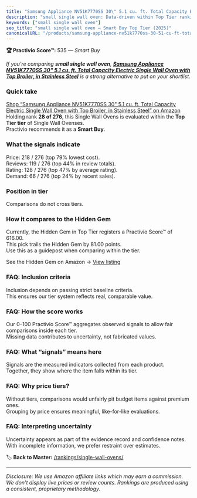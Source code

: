 ```yaml
---
title: "Samsung Appliance NV51K7770SS 30\" 5.1 cu. ft. Total Capacity Electric Single Wall Oven with Top Broiler, in Stainless Steel"
description: "small single wall oven: Data-driven within Top Tier ranking using the Practivio Score™. Positioned by quality, value, demand, findability, momentum."
keywords: ["small single wall oven"]
seo_title: "small single wall oven — Smart Buy Top Tier (2025)"
canonicalURL: "/products/samsung-appliance-nv51k7770ss-30-51-cu-ft-total-capacity-electric-single-wall-oven-with-top-broiler-in-stainless-steel-B01MTU5K7R/"
---
```


**🏆 Practivio Score™:** 535 — _Smart Buy_


*If you're comparing **small single wall oven**, **[Samsung Appliance NV51K7770SS 30" 5.1 cu. ft. Total Capacity Electric Single Wall Oven with Top Broiler, in Stainless Steel](https://www.amazon.com/dp/B01MTU5K7R?tag=practivio-20)** is a strong alternative to put on your shortlist.*
### Quick take
[Shop “Samsung Appliance NV51K7770SS 30" 5.1 cu. ft. Total Capacity Electric Single Wall Oven with Top Broiler, in Stainless Steel” on Amazon](https://www.amazon.com/dp/B01MTU5K7R?tag=practivio-20)
Holding rank **28 of 276**, this Single Wall Ovens is evaluated within the **Top Tier tier** of Single Wall Ovenses.  
Practivio recommends it as a **Smart Buy**.

### What the signals indicate
Price: 218 / 276 (top 79% lowest cost).  
Reviews: 119 / 276 (top 44% in review totals).  
Rating: 128 / 276 (top 47% by average rating).  
Demand: 66 / 276 (top 24% by recent sales).

### Position in tier
Comparisons do not cross tiers.

### How it compares to the Hidden Gem
Currently, the Hidden Gem in Top Tier registers a Practivio Score™ of 616.00.  
This pick trails the Hidden Gem by 81.00 points.  
Use this as a guidepost when comparing within the tier.  

See the Hidden Gem on Amazon → [View listing](https://www.amazon.com/dp/B00N45FU58?tag=practivio-20)

### FAQ: Inclusion criteria
Inclusion depends on passing strict baseline criteria.  
This ensures our tier system reflects real, comparable value.

### FAQ: How the score works
Our 0–100 Practivio Score™ aggregates observed signals to allow fair comparisons inside each tier.  
Missing data contributes to uncertainty, not fabricated values.

### FAQ: What “signals” means here
Signals are the measured indicators collected from each product.  
Together, they show where the item falls within its tier.

### FAQ: Why price tiers?
Without tiers, comparisons would unfairly pit budget items against premium ones.  
Grouping by price ensures meaningful, like-for-like evaluations.

### FAQ: Interpreting uncertainty
Uncertainty appears as part of the evidence record and confidence notes.  
With incomplete information, we prefer restraint over estimates.


🏷️ **Back to Master:** [/rankings/single-wall-ovens/](/rankings/single-wall-ovens/)

---
_Disclosure: We use Amazon affiliate links which may earn a commission. We don’t display live prices or review counts. Rankings are produced using a consistent, proprietary methodology._
